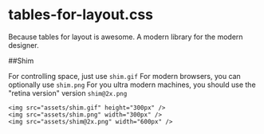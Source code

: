 tables-for-layout.css
=====================

Because tables for layout is awesome.
A modern library for the modern designer.


##Shim

For controlling space, just use `shim.gif`
For modern browsers, you can optionally use `shim.png`
For you ultra modern machines, you should use the "retina version" version `shim@2x.png`


    <img src="assets/shim.gif" height="300px" />
    <img src="assets/shim.png" width="300px" />
    <img src="assets/shim@2x.png" width="600px" />
    
  